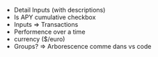 - Detail Inputs (with descriptions)
- Is APY cumulative checkbox
- Inputs => Transactions
- Performence over a time
- currency ($/euro)
- Groups? => Arborescence comme dans vs code
